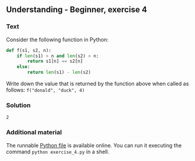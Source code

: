 ## Understanding - Beginner, exercise 4

### Text

Consider the following function in Python:

```python
def f(s1, s2, n):
    if len(s1) > n and len(s2) > n:
        return s1[n] == s2[n]
    else:
        return len(s1) - len(s2)
```

Write down the value that is returned by the function above when called as follows: `f("donald", "duck", 4)`

### Solution
`2`

### Additional material
The runnable [Python file](exercise_4.py) is available online. You can run it executing the command `python exercise_4.py` in a shell.
